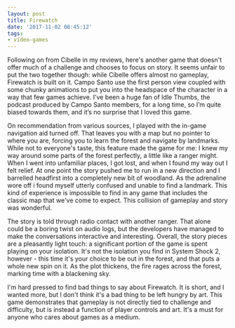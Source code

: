 ```yaml
---
layout: post
title: Firewatch
date: '2017-11-02 08:45:12'
tags:
- video-games
---
```


Following on from Cibelle in my reviews, here's another game that doesn't offer much of a challenge and chooses to focus on story. It seems unfair to put the two together though: while Cibelle offers almost no gameplay, Firewatch is built on it. Campo Santo use the first person view coupled with some chunky animations to put you into the headspace of the character in a way that few games achieve. I’ve been a huge fan of Idle Thumbs, the podcast produced by Campo Santo members, for a long time, so I’m quite biased towards them, and it’s no surprise that I loved this game.

On recommendation from various sources, I played with the in-game navigation aid turned off. That leaves you with a map but no pointer to where you are, forcing you to learn the forest and navigate by landmarks. While not to everyone's taste, this feature made the game for me: I knew my way around some parts of the forest perfectly, a little like a ranger might. When I went into unfamiliar places, I got lost, and when I found my way out I felt relief. At one point the story pushed me to run in a new direction and I barrelled headfirst into a completely new bit of woodland. As the adrenaline wore off i found myself utterly confused and unable to find a landmark. This kind of experience is impossible to find in any game that includes the classic map that we've come to expect. This collision of gameplay and story was wonderful.

The story is told through radio contact with another ranger. That alone could be a boring twist on audio logs, but the developers have managed to make the conversations interactive and interesting. Overall, the story pieces are a pleasantly light touch: a significant portion of the game is spent playing on your isolation. It's not the isolation you find in System Shock 2, however - this time it's your choice to be out in the forest, and that puts a whole new spin on it. As the plot thickens, the fire rages across the forest, marking time with a blackening sky.

I'm hard pressed to find bad things to say about Firewatch. It is short, and I wanted more, but I don't think it's a bad thing to be left hungry by art. This game demonstrates that gameplay is not directly tied to challenge and difficulty, but is instead a function of player controls and art. It's a must for anyone who cares about games as a medium.

